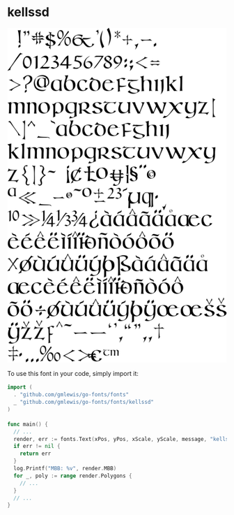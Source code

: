 # kellssd

![kellssd](kellssd.png)

To use this font in your code, simply import it:

```go
import (
  . "github.com/gmlewis/go-fonts/fonts"
  _ "github.com/gmlewis/go-fonts/fonts/kellssd"
)

func main() {
  // ...
  render, err := fonts.Text(xPos, yPos, xScale, yScale, message, "kellssd", Center)
  if err != nil {
    return err
  }
  log.Printf("MBB: %v", render.MBB)
  for _, poly := range render.Polygons {
    // ...
  }
  // ...
}
```
